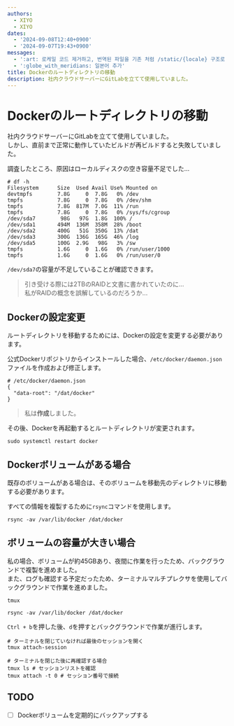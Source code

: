 ```yaml
---
authors:
  - XIYO
  - XIYO
dates:
  - '2024-09-08T12:40+0900'
  - '2024-09-07T19:43+0900'
messages:
  - ':art: 로케일 코드 제거하고, 번역된 파일을 기존 처럼 /static/{locale} 구조로 저장'
  - ':globe_with_meridians: 일본어 추가'
title: Dockerのルートディレクトリの移動
description: 社内クラウドサーバーにGitLabを立てて使用していました。
---
```

# Dockerのルートディレクトリの移動

社内クラウドサーバーにGitLabを立てて使用していました。\
しかし、直前まで正常に動作していたビルドが再ビルドすると失敗していました。

調査したところ、原因はローカルディスクの空き容量不足でした...

```text
# df -h
Filesystem      Size  Used Avail Use% Mounted on
devtmpfs        7.8G     0  7.8G   0% /dev
tmpfs           7.8G     0  7.8G   0% /dev/shm
tmpfs           7.8G  817M  7.0G  11% /run
tmpfs           7.8G     0  7.8G   0% /sys/fs/cgroup
/dev/sda7        98G   97G  1.8G  100% /
/dev/sda1       494M  136M  358M  28% /boot
/dev/sda2       400G   51G  350G  13% /dat
/dev/sda3       300G  136G  165G  46% /log
/dev/sda5       100G  2.9G   98G   3% /sw
tmpfs           1.6G     0  1.6G   0% /run/user/1000
tmpfs           1.6G     0  1.6G   0% /run/user/0
```

`/dev/sda7`の容量が不足していることが確認できます。

> 引き受ける際には2TBのRAIDと文書に書かれていたのに...\
> 私がRAIDの概念を誤解しているのだろうか...

## Dockerの設定変更

ルートディレクトリを移動するためには、Dockerの設定を変更する必要があります。

公式Dockerリポジトリからインストールした場合、`/etc/docker/daemon.json`ファイルを作成および修正します。

```text
# /etc/docker/daemon.json
{
  "data-root": "/dat/docker"
}
```

> 私は**作成**しました。

その後、Dockerを再起動するとルートディレクトリが変更されます。

```shell
sudo systemctl restart docker
```

## Dockerボリュームがある場合

既存のボリュームがある場合は、そのボリュームを移動先のディレクトリに移動する必要があります。

すべての情報を複製するために`rsync`コマンドを使用します。

```shell
rsync -av /var/lib/docker /dat/docker
```

## ボリュームの容量が大きい場合

私の場合、ボリュームが約45GBあり、夜間に作業を行ったため、バックグラウンドで複製を進めました。\
また、ログも確認する予定だったため、ターミナルマルチプレクサを使用してバックグラウンドで作業を進めました。

```shell
tmux
```

```shell
rsync -av /var/lib/docker /dat/docker
```

`Ctrl + b`を押した後、`d`を押すとバックグラウンドで作業が進行します。

```shell
# ターミナルを閉じていなければ最後のセッションを開く
tmux attach-session

# ターミナルを閉じた後に再確認する場合
tmux ls # セッションリストを確認
tmux attach -t 0 # セッション番号で接続
```

## TODO

- [ ] Dockerボリュームを定期的にバックアップする

